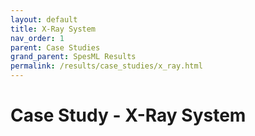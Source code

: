 ```yaml
---
layout: default
title: X-Ray System
nav_order: 1
parent: Case Studies
grand_parent: SpesML Results
permalink: /results/case_studies/x_ray.html
---
```

# Case Study - X-Ray System
